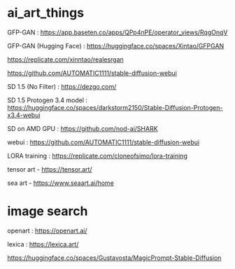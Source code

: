 # ai_art_things

GFP-GAN : https://app.baseten.co/apps/QPp4nPE/operator_views/RqgOnqV

GFP-GAN (Hugging Face) : https://huggingface.co/spaces/Xintao/GFPGAN

https://replicate.com/xinntao/realesrgan

https://github.com/AUTOMATIC1111/stable-diffusion-webui

SD 1.5 (No Filter) : https://dezgo.com/

SD 1.5 Protogen 3.4 model : https://huggingface.co/spaces/darkstorm2150/Stable-Diffusion-Protogen-x3.4-webui

SD on AMD GPU : https://github.com/nod-ai/SHARK

webui : https://github.com/AUTOMATIC1111/stable-diffusion-webui

LORA training : https://replicate.com/cloneofsimo/lora-training

tensor art - https://tensor.art/

sea art - https://www.seaart.ai/home


# image search

openart : https://openart.ai/

lexica : https://lexica.art/


https://huggingface.co/spaces/Gustavosta/MagicPrompt-Stable-Diffusion



